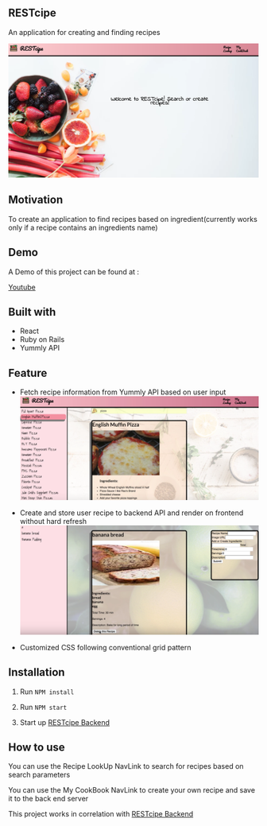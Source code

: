## RESTcipe
An application for creating and finding recipes

![HomePage](restcipe/public/restcipe.png)

## Motivation
To create an application to find recipes based on ingredient(currently works only if  a recipe contains an ingredients name)

## Demo
A Demo of this project can be found at :

[Youtube](https://www.youtube.com/watch?v=x62FL7pYk9g)

## Built with

* React
* Ruby on Rails
* Yummly API

## Feature

* Fetch recipe information from Yummly API based on user input
![API](restcipe/public/API.png)

* Create and store user recipe to backend API and render on frontend without hard refresh
![API](restcipe/public/create.png)

* Customized CSS following conventional grid pattern

## Installation
1. Run `NPM install`

2. Run `NPM start`

3. Start up [RESTcipe Backend](https://github.com/mik3wk/RESTcipe-backend)


## How to use

You can use the Recipe LookUp NavLink to search for recipes based on search parameters

You can use the My CookBook NavLink to create your own recipe and save it to the back end server

This project works in correlation with [RESTcipe Backend](https://github.com/mik3wk/RESTcipe-backend)
